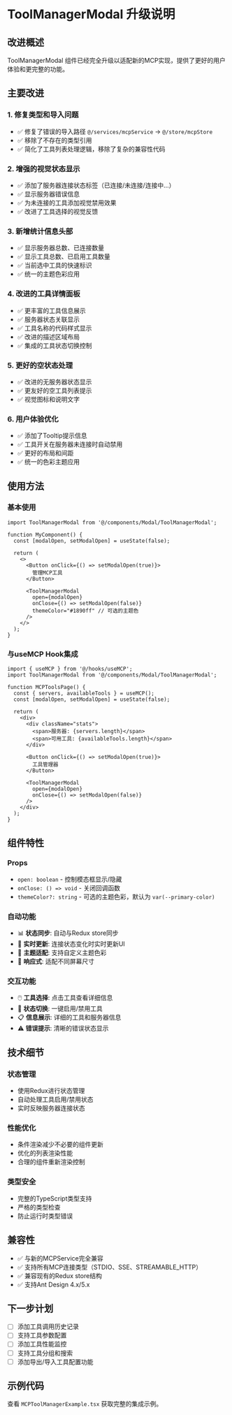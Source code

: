 # ToolManagerModal 升级说明

## 改进概述

ToolManagerModal 组件已经完全升级以适配新的MCP实现，提供了更好的用户体验和更完整的功能。

## 主要改进

### 1. **修复类型和导入问题**
- ✅ 修复了错误的导入路径 `@/services/mcpService` → `@/store/mcpStore`
- ✅ 移除了不存在的类型引用
- ✅ 简化了工具列表处理逻辑，移除了复杂的兼容性代码

### 2. **增强的视觉状态显示**
- ✅ 添加了服务器连接状态标签（已连接/未连接/连接中...）
- ✅ 显示服务器错误信息
- ✅ 为未连接的工具添加视觉禁用效果
- ✅ 改进了工具选择的视觉反馈

### 3. **新增统计信息头部**
- ✅ 显示服务器总数、已连接数量
- ✅ 显示工具总数、已启用工具数量
- ✅ 当前选中工具的快速标识
- ✅ 统一的主题色彩应用

### 4. **改进的工具详情面板**
- ✅ 更丰富的工具信息展示
- ✅ 服务器状态关联显示
- ✅ 工具名称的代码样式显示
- ✅ 改进的描述区域布局
- ✅ 集成的工具状态切换控制

### 5. **更好的空状态处理**
- ✅ 改进的无服务器状态显示
- ✅ 更友好的空工具列表提示
- ✅ 视觉图标和说明文字

### 6. **用户体验优化**
- ✅ 添加了Tooltip提示信息
- ✅ 工具开关在服务器未连接时自动禁用
- ✅ 更好的布局和间距
- ✅ 统一的色彩主题应用

## 使用方法

### 基本使用

```tsx
import ToolManagerModal from '@/components/Modal/ToolManagerModal';

function MyComponent() {
  const [modalOpen, setModalOpen] = useState(false);

  return (
    <>
      <Button onClick={() => setModalOpen(true)}>
        管理MCP工具
      </Button>
      
      <ToolManagerModal
        open={modalOpen}
        onClose={() => setModalOpen(false)}
        themeColor="#1890ff" // 可选的主题色
      />
    </>
  );
}
```

### 与useMCP Hook集成

```tsx
import { useMCP } from '@/hooks/useMCP';
import ToolManagerModal from '@/components/Modal/ToolManagerModal';

function MCPToolsPage() {
  const { servers, availableTools } = useMCP();
  const [modalOpen, setModalOpen] = useState(false);

  return (
    <div>
      <div className="stats">
        <span>服务器: {servers.length}</span>
        <span>可用工具: {availableTools.length}</span>
      </div>
      
      <Button onClick={() => setModalOpen(true)}>
        工具管理器
      </Button>
      
      <ToolManagerModal
        open={modalOpen}
        onClose={() => setModalOpen(false)}
      />
    </div>
  );
}
```

## 组件特性

### Props
- `open: boolean` - 控制模态框显示/隐藏
- `onClose: () => void` - 关闭回调函数
- `themeColor?: string` - 可选的主题色彩，默认为 `var(--primary-color)`

### 自动功能
- 📊 **状态同步**: 自动与Redux store同步
- 🔄 **实时更新**: 连接状态变化时实时更新UI
- 🎨 **主题适配**: 支持自定义主题色彩
- 📱 **响应式**: 适配不同屏幕尺寸

### 交互功能
- 🖱️ **工具选择**: 点击工具查看详细信息
- 🔄 **状态切换**: 一键启用/禁用工具
- 📋 **信息展示**: 详细的工具和服务器信息
- ⚠️ **错误提示**: 清晰的错误状态显示

## 技术细节

### 状态管理
- 使用Redux进行状态管理
- 自动处理工具启用/禁用状态
- 实时反映服务器连接状态

### 性能优化
- 条件渲染减少不必要的组件更新
- 优化的列表渲染性能
- 合理的组件重新渲染控制

### 类型安全
- 完整的TypeScript类型支持
- 严格的类型检查
- 防止运行时类型错误

## 兼容性

- ✅ 与新的MCPService完全兼容
- ✅ 支持所有MCP连接类型（STDIO、SSE、STREAMABLE_HTTP）
- ✅ 兼容现有的Redux store结构
- ✅ 支持Ant Design 4.x/5.x

## 下一步计划

- [ ] 添加工具调用历史记录
- [ ] 支持工具参数配置
- [ ] 添加工具性能监控
- [ ] 支持工具分组和搜索
- [ ] 添加导出/导入工具配置功能

## 示例代码

查看 `MCPToolManagerExample.tsx` 获取完整的集成示例。
